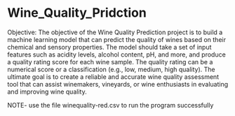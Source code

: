 # Wine_Quality_Pridction
Objective: The objective of the Wine Quality Prediction project is to build a machine learning model that can predict the quality of wines based on their chemical and sensory properties. The model should take a set of input features such as acidity levels, alcohol content, pH, and more, and produce a quality rating score for each wine sample. The quality rating can be a numerical score or a classification (e.g., low, medium, high quality). The ultimate goal is to create a reliable and accurate wine quality assessment tool that can assist winemakers, vineyards, or wine enthusiasts in evaluating and improving wine quality.

NOTE- use the file winequality-red.csv to run the program successfully 
